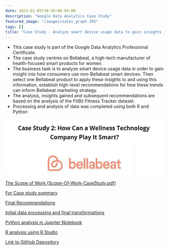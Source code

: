 ```yaml
---
date: 2023-01-05T10:58:08-04:00
description: "Google Data Analytics Case Study"
featured_image: "/images/sales_graph.JPG"
tags: []
title: "Case Study - Analyze smart device usage data to gain insights into how consumers use smart devices."
---
```


* This case study is part of the Google Data Analytics Professional Certificate.
* The case study centres on Bellabeat, a high-tech manufacturer of health-focused smart products for women.  
* The business task is to analyze smart device usage data in order to gain insight into how consumers use non-Bellabeat smart devices. Then select one Bellabeat product to apply these insights to and using this information, establish high-level recommendations for how these trends can inform Bellabeat marketing strategy.
* The analysis, insights gained and subsequent recommendations are based on the analysis of the FitBit Fitness Tracker dataset.
* Processing and analysis of data was completed using both R and Python


[![](/images/bellabeat.JPG)](https://github.com/Eamoned/google-data-analytics-casestudy.git)

[The Scope of Work (Scope-Of-Work-CaseStudy.pdf)](https://github.com/Eamoned/google-data-analytics-casestudy.git)

[For Case study summary]( https://eamoned.github.io/google-data-analytics-casestudy/)

[Final Recommendations](https://eamoned.github.io/google-data-analytics-casestudy-recommendations/)

[Initial data processing and final transformations](https://eamoned.github.io/google-data-analytics-casestudy-process/)

[Python analysis in Jupyter Notebook](https://eamoned.github.io/google-data-analytics-casestudy-python-analyse/)

[R analysis using R Studio](https://eamoned.github.io/google-data-analytics-casestudy-r-analyse/)


[Link to GitHub Depository](https://github.com/Eamoned/google-data-analytics-casestudy.git)
